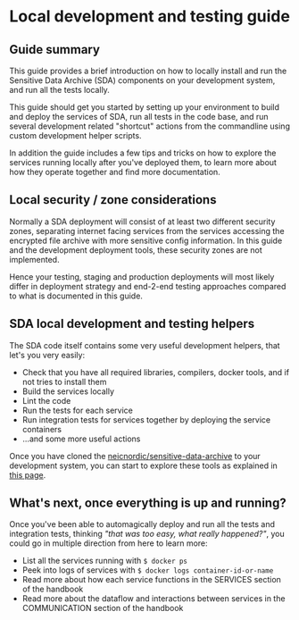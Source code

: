 # Local development and testing guide

## Guide summary

This guide provides a brief introduction on how to locally install and run the Sensitive Data Archive (SDA) components on your development system, and run all the tests locally. 

This guide should get you started by setting up your environment to build and deploy the services of SDA, run all tests in the code base, and run several development related "shortcut" actions from the commandline using custom development helper scripts. 

In addition the guide includes a few tips and tricks on how to explore the services running locally after you've deployed them, to learn more about how they operate together and find more documentation.


## Local security / zone considerations

Normally a SDA deployment will consist of at least two different security zones, separating internet facing services from the services accessing the encrypted file archive with more sensitive config information. In this guide and the development deployment tools, these security zones are not implemented.

Hence your testing, staging and production deployments will most likely differ in deployment strategy and end-2-end testing approaches compared to what is documented in this guide.


## SDA local development and testing helpers

The SDA code itself contains some very useful development helpers, that let's you very easily:

 - Check that you have all required libraries, compilers, docker tools, and if not tries to install them
 - Build the services locally
 - Lint the code
 - Run the tests for each service
 - Run integration tests for services together by deploying the service containers
 - ...and some more useful actions

Once you have cloned the [neicnordic/sensitive-data-archive](https://github.com/neicnordic/sensitive-data-archive/) to your development system, you can start to
 explore these tools as explained in [this page](/guides/sda-dev-test-doc/).
 
## What's next, once everything is up and running?

Once you've been able to automagically deploy and run all the tests and integration tests, thinking *"that was too easy, what really happened?"*, you could go in multiple direction from here to learn more:

 - List all the services running with ```$ docker ps``` 
 - Peek into logs of services with ```$ docker logs container-id-or-name```
 - Read more about how each service functions in the SERVICES section of the handbook
 - Read more about the dataflow and interactions between services in the COMMUNICATION section of the handbook




